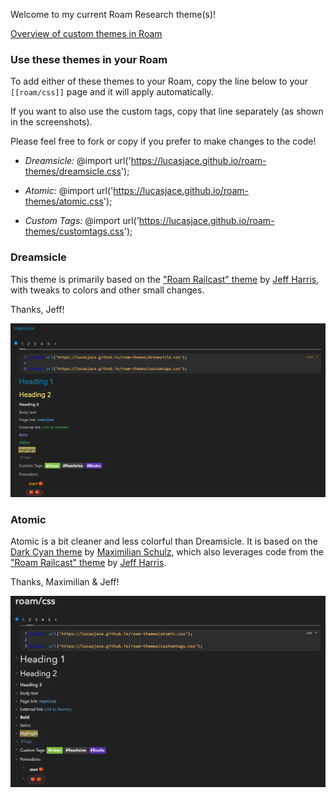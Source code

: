 Welcome to my current Roam Research theme(s)!

[Overview of custom themes in Roam](https://twitter.com/Conaw/status/1268426724254945280?s=20)

### Use these themes in your Roam ###

To add either of these themes to your Roam, copy the line below to your `[[roam/css]]` page and it will apply automatically.

If you want to also use the custom tags, copy that line separately (as shown in the screenshots).

Please feel free to fork or copy if you prefer to make changes to the code!

* _Dreamsicle:_
@import url('https://lucasjace.github.io/roam-themes/dreamsicle.css');

* _Atomic:_
@import url('https://lucasjace.github.io/roam-themes/atomic.css');

* _Custom Tags:_
@import url('https://lucasjace.github.io/roam-themes/customtags.css');


### Dreamsicle ###

This theme is primarily based on the ["Roam Railcast" theme](https://github.com/jmharris903/Railscast-for-Roam-Research-Theme) by [Jeff Harris](https://twitter.com/jeffharrissays), with tweaks to colors and other small changes.

Thanks, Jeff!

![Dreamsicle Theme](https://github.com/lucasjace/roam-themes/blob/master/Dreamsicle.png?raw=true)


### Atomic ###

Atomic is a bit cleaner and less colorful than Dreamsicle. It is based on the [Dark Cyan theme](https://www.notion.so/Dark-Cyan-Theme-for-Roam-Research-b06aaf0b0664458b91f25d17fe305318) by [Maximilian Schulz](https://twitter.com/maxwschulz),
which also leverages code from the ["Roam Railcast" theme](https://github.com/jmharris903/Railscast-for-Roam-Research-Theme) by [Jeff Harris](https://twitter.com/jeffharrissays).

Thanks, Maximilian & Jeff!

![Atomic Theme](https://github.com/lucasjace/roam-themes/blob/master/Atomic.png?raw=true)
